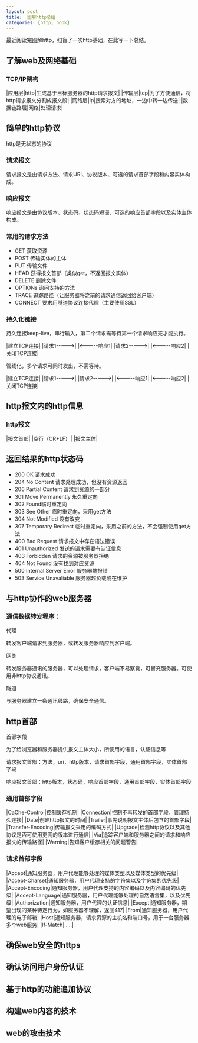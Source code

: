```yaml
---
layout: post
title:  图解http总结
categories: [http, book]
---
```


最近阅读完图解http，扫盲了一次http基础，在此写一下总结。

## 了解web及网络基础


### TCP/IP架构

|应用层|http|生成基于目标服务器的http请求报文|
|传输层|tcp|为了方便通信，将http请求报文分割成报文段|
|网络层|ip|搜索对方的地址，一边中转一边传送|
|数据链路层|网络|处理请求|


## 简单的http协议

http是无状态的协议

### 请求报文
请求报文是由请求方法、请求URI、协议版本、可选的请求首部字段和内容实体构成。
### 响应报文
响应报文是由协议版本、状态码、状态码短语、可选的响应首部字段以及实体主体构成。

### 常用的请求方法

* GET 获取资源
* POST 传输实体的主体
* PUT 传输文件
* HEAD 获得报文首部（类似get，不返回报文实体）
* DELETE 删除文件
* OPTIONs 询问支持的方法
* TRACE 追踪路径（让服务器将之前的请求通信返回给客户端）
* CONNECT 要求用隧道协议连接代理（主要使用SSL）

### 持久化链接

持久连接keep-live，串行输入，第二个请求需等待第一个请求响应完才能执行。

|建立TCP连接|
|请求1----->|
|<-----响应1|
|请求2----->|
|<-----响应2|
|关闭TCP连接|

管线化，多个请求可同时发出，不需等待。

|建立TCP连接|
|请求1----->|
|请求2----->|
|<-----响应1|
|<-----响应2|
|关闭TCP连接|


## http报文内的http信息

### http报文

|报文首部|
|空行（CR+LF）|
|报文主体|




## 返回结果的http状态码

* 200 OK 请求成功
* 204 No Content 请求处理成功，但没有资源返回
* 206 Partial Content 请求到资源的一部分
* 301 Move Permanently 永久重定向
* 302 Found临时重定向
* 303 See Other 临时重定向，采用get方法
* 304 Not Modified 没有改变
* 307 Temporary Redirect 临时重定向，采用之前的方法，不会强制使用get方法
* 400 Bad Request 请求报文中存在语法错误
* 401 Unauthorized 发送的请求需要有认证信息
* 403 Forbidden 请求的资源被服务器拒绝
* 404 Not Found 没有找到对应资源
* 500 Internal Server Error 服务器端报错
* 503 Service Unavaliable 服务器超负载或在维护

## 与http协作的web服务器

### 通信数据转发程序：

代理

转发客户端请求到服务器，或转发服务器响应到客户端。

网关

转发服务器通讯的服务器，可以处理请求，客户端不易察觉，可冒充服务器。可使用非http协议通讯。

隧道

与服务器建立一条通讯线路，确保安全通信。


## http首部

首部字段

为了给浏览器和服务器提供报文主体大小，所使用的语言，认证信息等

请求报文首部：方法，uri，http版本，请求首部字段，通用首部字段，实体首部字段

响应报文首部：http版本，状态码，响应首部字段，通用首部字段，实体首部字段

### 通用首部字段

|CaChe-Control|控制缓存机制|
|Connection|控制不再转发的首部字段，管理持久连接|
|Date|创建http报文的时间|
|Trailer|事先说明报文主体后包含的首部字段|
|Transfer-Encoding|传输报文采用的编码方式|
|Upgrade|检测http协议以及其他协议是否可使用更高的版本进行通信|
|Via|追踪客户端和服务器之间的请求和响应报文的传输路径|
|Warning|告知客户缓存相关的问题警告|

### 请求首部字段

|Accept|通知服务器，用户代理能够处理的媒体类型以及媒体类型的优先级|
|Accept-Charset|通知服务器，用户代理支持的字符集以及字符集的优先级|
|Accept-Encoding|通知服务器，用户代理支持的内容编码以及内容编码的优先级|
|Accept-Language|通知服务器，用户代理能够处理的自然语言集，以及优先级|
|Authorization|通知服务器，用户代理的认证信息|
|Except|通知服务器，期望出现的某种特定行为，如服务器不理解，返回417|
|From|通知服务器，用户代理的电子邮箱|
|Host|通知服务器，请求资源的主机名和端口号，用于一台服务器多个web服务|
|If-Match|.....|

## 确保web安全的https

## 确认访问用户身份认证

## 基于http的功能追加协议

## 构建web内容的技术

## web的攻击技术


